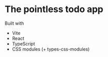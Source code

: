 # The pointless todo app

Built with

- Vite
- React
- TypeScript
- CSS modules (+ types-css-modules)
